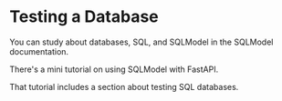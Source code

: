 # Testing a Database

You can study about databases, SQL, and SQLModel in the SQLModel documentation.

There's a mini tutorial on using SQLModel with FastAPI.

That tutorial includes a section about testing SQL databases.
